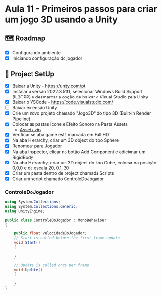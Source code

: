 # Aula 11 - Primeiros passos para criar um jogo 3D usando a Unity

## 🗺️ Roadmap
- [x] Configurando ambiente
- [x] Iniciando configuração do jogador

## 🔧 Project SetUp

 - [x] Baixar a Unity - https://unity.com/pt
 - [x] Instalar a versão 2022.3.51f1, selecionar Windows Build Support (IL2CPP) e desmarcar a opção de baixar o Visual Studio pela Unity
 - [x] Baixar o VSCode - https://code.visualstudio.com/
 - [ ] Baixar extensão Unity
 - [x] Crie um novo projeto chamado "Jogo3D" do tipo 3D (Built-in Render Pipeline)
 - [x] Colocar as pastas Ícone e Efeito Sonoro na Pasta Assets
     - [Assets.zip](https://github.com/user-attachments/files/17593588/Assets.zip)
 - [x] Verificar se aba game está marcada em Full HD
 - [x] Na aba Hierarchy, criar um 3D object do tipo Sphere
 - [x] Renomear para Jogador
 - [x] Na aba Inspector, clicar no botão Add Component e adicionar um RigidBody
 - [x] Na aba Hierarchy, criar um 3D object do tipo Cube, colocar na posição 0,0,0 e de escala 20, 0.1, 20
 - [x] Criar um pasta dentro de project chamada Scripts
 - [x] Criar um script chamado ControleDoJogador

### ControleDoJogador

``` C#
using System.Collections;
using System.Collections.Generic;
using UnityEngine;

public class ControleDoJogador : MonoBehaviour
{

    public float velocidadeDoJogador;
    // Start is called before the first frame update
    void Start()
    {
        
    }

    // Update is called once per frame
    void Update()
    {
        
    }
}
```
